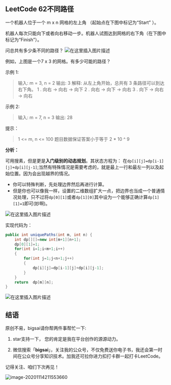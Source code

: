 ## LeetCode 62不同路径
一个机器人位于一个 m x n 网格的左上角 （起始点在下图中标记为“Start” ）。

机器人每次只能向下或者向右移动一步。机器人试图达到网格的右下角（在下图中标记为“Finish”）。

问总共有多少条不同的路径？
![在这里插入图片描述](https://img-blog.csdnimg.cn/20201115161749689.png)

例如，上图是一个7 x 3 的网格。有多少可能的路径？

示例 1:

>输入: m = 3, n = 2
>输出: 3
>解释:
>从左上角开始，总共有 3 条路径可以到达右下角。
>1 . 向右 -> 向右 -> 向下
>2 . 向右 -> 向下 -> 向右
>3 . 向下 -> 向右 -> 向右

示例 2:

>输入: m = 7, n = 3
>输出: 28


提示：
>1 <= m, n <= 100
>题目数据保证答案小于等于 2 * 10 ^ 9

**分析：**

可用搜素，但是更是**入门级别的动态规划**。其状态方程为： 在`dp[i][j]=dp[i-1][j]+dp[i][j-1]`;当然有特殊情况是需要考虑的，就是最上一行和最左一列以及起始位置。因为会出现越界的情况。
- 你可以特殊判断，先处理边界然后再进行计算。
- 但是你也可以像我一样，设置的二维数组扩大一点，把边界也当成一个普通情况处理，只不过将`dp[0][1]`或者`dp[1][0]`其中设为一个能够正确计算`dp[1][1]=1`即可(妙啊)。

![在这里插入图片描述](https://img-blog.csdnimg.cn/2020111516342228.png?x-oss-process=image/watermark,type_ZmFuZ3poZW5naGVpdGk,shadow_10,text_aHR0cHM6Ly9ibG9nLmNzZG4ubmV0L3FxXzQwNjkzMTcx,size_1,color_FFFFFF,t_70)

实现代码为：

```java
public int uniquePaths(int m, int n) {
    int dp[][]=new int[m+1][n+1];
    dp[0][1]=1;
    for(int i=1;i<m+1;i++)
    {
        for(int j=1;j<n+1;j++)
        {
            dp[i][j]=dp[i-1][j]+dp[i][j-1];
        }
    }
    return  dp[m][n];
}
```
 ![在这里插入图片描述](https://img-blog.csdnimg.cn/20201115164219861.png?x-oss-process=image/watermark,type_ZmFuZ3poZW5naGVpdGk,shadow_10,text_aHR0cHM6Ly9ibG9nLmNzZG4ubmV0L3FxXzQwNjkzMTcx,size_1,color_FFFFFF,t_70)

## 结语

原创不易，bigsai请你帮两件事帮忙一下:

1. star支持一下， 您的肯定是我在平台创作的源源动力。

2. 微信搜索「**bigsai**」，关注我的公众号，不仅免费送你电子书，我还会第一时间在公众号分享知识技术。加我还可拉你进力扣打卡群一起打卡LeetCode。

记得关注、咱们下次再见！

![image-20201114211553660](https://bigsai.oss-cn-shanghai.aliyuncs.com/img/image-20201122215000846.png)